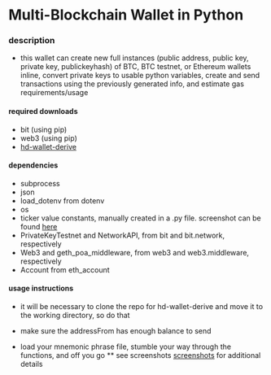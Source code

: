 # Multi-Blockchain Wallet in Python

 ### description

  - this wallet can create new full instances (public address, public key, private key, publickeyhash) of BTC, BTC testnet, or Ethereum wallets inline, convert private keys to usable python variables, create and send transactions using the previously generated info, and estimate gas requirements/usage
  
  #### required downloads
  
  * bit (using pip)
  * web3 (using pip)
  * [hd-wallet-derive](https://github.com/dan-da/hd-wallet-derive)
  
  #### dependencies
  
  * subprocess
  * json
  * load_dotenv from dotenv
  * os
  * ticker value constants, manually created in a .py file. screenshot can be found [here](https://github.com/jseidman30/bootcamp-homework/blob/main/19-Blockchain%20Python/screenshots/Screen%20Shot%202021-08-31%20at%2012.15.56%20AM.png)
  * PrivateKeyTestnet and NetworkAPI, from bit and bit.network, respectively
  * Web3 and geth_poa_middleware, from web3 and web3.middleware, respectively
  * Account from eth_account
  
  #### usage instructions

  * it will be necessary to clone the repo for hd-wallet-derive and move it to the working directory, so do that
  
  * make sure the addressFrom has enough balance to send
  
  * load your mnemonic phrase file, stumble your way through the functions, and off you go
      ** see screenshots [screenshots](https://github.com/jseidman30/bootcamp-homework/tree/main/19-Blockchain%20Python/screenshots) for additional details
